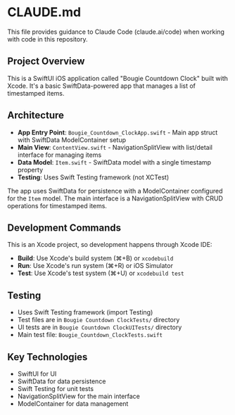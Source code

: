 # CLAUDE.md

This file provides guidance to Claude Code (claude.ai/code) when working with code in this repository.

## Project Overview

This is a SwiftUI iOS application called "Bougie Countdown Clock" built with Xcode. It's a basic SwiftData-powered app that manages a list of timestamped items.

## Architecture

- **App Entry Point**: `Bougie_Countdown_ClockApp.swift` - Main app struct with SwiftData ModelContainer setup
- **Main View**: `ContentView.swift` - NavigationSplitView with list/detail interface for managing items
- **Data Model**: `Item.swift` - SwiftData model with a single timestamp property
- **Testing**: Uses Swift Testing framework (not XCTest)

The app uses SwiftData for persistence with a ModelContainer configured for the `Item` model. The main interface is a NavigationSplitView with CRUD operations for timestamped items.

## Development Commands

This is an Xcode project, so development happens through Xcode IDE:

- **Build**: Use Xcode's build system (⌘+B) or `xcodebuild`
- **Run**: Use Xcode's run system (⌘+R) or iOS Simulator
- **Test**: Use Xcode's test system (⌘+U) or `xcodebuild test`

## Testing

- Uses Swift Testing framework (import Testing)
- Test files are in `Bougie Countdown ClockTests/` directory
- UI tests are in `Bougie Countdown ClockUITests/` directory
- Main test file: `Bougie_Countdown_ClockTests.swift`

## Key Technologies

- SwiftUI for UI
- SwiftData for data persistence
- Swift Testing for unit tests
- NavigationSplitView for the main interface
- ModelContainer for data management